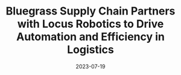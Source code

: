 ---
category:
- .nan
date: 2023-07-19
keyword_suggestion: ubuntu install docker
post_inspiration: https://www.businesswire.com/news/home/20230703818301/en/Bluegrass-Supply-Chain-Partners-with-Locus-Robotics-to-Drive-Automation-and-Efficiency-in-Logistics
silot_terms: digital automation
title: Bluegrass Supply Chain Partners with Locus Robotics to Drive <b>Automation</b>
  and Efficiency in Logistics
---
